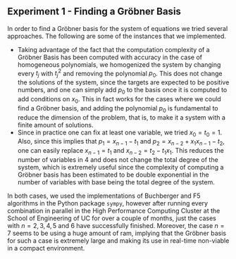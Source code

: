 ## Experiment 1 - Finding a Gröbner Basis

In order to find a Gröbner basis for the system of equations we tried several approaches. The following are some of the instances that we implemented.

- Taking advantage of the fact that the computation complexity of a Gröbner Basis has been computed with accuracy in the case of homogeneous polynomials, we homogenized the system by changing every $t_j$ with $t_j^2$ and removing the polynomial $p_0$. This does not change the solutions of the system, since the targets are expected to be positive numbers, and one can simply add $p_0$ to the basis once it is computed to add conditions on $x_0$. This in fact works for the cases where we could find a Gröbner basis, and adding the polynomial $p_0$ is fundamental to reduce the dimension of the problem, that is, to make it a system with a finite amount of solutions.
- Since in practice one can fix at least one variable, we tried $x_0=t_0=1$. Also, since this implies that $p_1=x_{n-1}-t_1$ and $p_2=x_{n-2}+x_1x_{n-1}-t_2$, one can easily replace $x_{n-1}=t_1$ and $x_{n-2}=t_2-t_1x_1$. This reduces the number of variables in $4$ and does not change the total degree of the system, which is extremely useful since the complexity of computing a Gröbner basis has been estimated to be double exponential in the number of variables with base being the total degree of the system.

In both cases, we used the implementations of Buchberger and F5 algorithms in the Python package `sympy`, however after running every combination in parallel in the High Performance Computing Cluster at the School of Engineering of UC for over a couple of months, just the cases with $n=2,3,4,5$ and $6$ have successfully finished. Moreover, the case $n=7$ seems to be using a huge amount of ram, implying that the Gröbner basis for such a case is extremely large and making its use in real-time non-viable in a compact environment.
